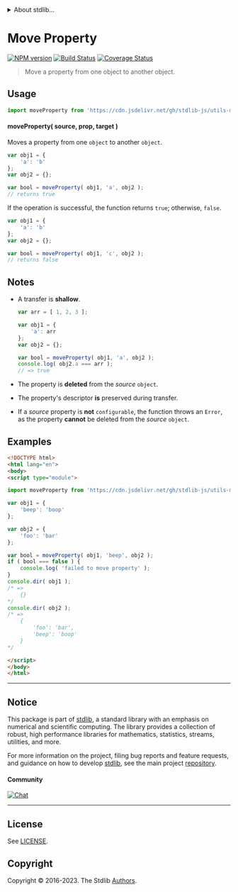 <!--

@license Apache-2.0

Copyright (c) 2018 The Stdlib Authors.

Licensed under the Apache License, Version 2.0 (the "License");
you may not use this file except in compliance with the License.
You may obtain a copy of the License at

   http://www.apache.org/licenses/LICENSE-2.0

Unless required by applicable law or agreed to in writing, software
distributed under the License is distributed on an "AS IS" BASIS,
WITHOUT WARRANTIES OR CONDITIONS OF ANY KIND, either express or implied.
See the License for the specific language governing permissions and
limitations under the License.

-->


<details>
  <summary>
    About stdlib...
  </summary>
  <p>We believe in a future in which the web is a preferred environment for numerical computation. To help realize this future, we've built stdlib. stdlib is a standard library, with an emphasis on numerical and scientific computation, written in JavaScript (and C) for execution in browsers and in Node.js.</p>
  <p>The library is fully decomposable, being architected in such a way that you can swap out and mix and match APIs and functionality to cater to your exact preferences and use cases.</p>
  <p>When you use stdlib, you can be absolutely certain that you are using the most thorough, rigorous, well-written, studied, documented, tested, measured, and high-quality code out there.</p>
  <p>To join us in bringing numerical computing to the web, get started by checking us out on <a href="https://github.com/stdlib-js/stdlib">GitHub</a>, and please consider <a href="https://opencollective.com/stdlib">financially supporting stdlib</a>. We greatly appreciate your continued support!</p>
</details>

# Move Property

[![NPM version][npm-image]][npm-url] [![Build Status][test-image]][test-url] [![Coverage Status][coverage-image]][coverage-url] <!-- [![dependencies][dependencies-image]][dependencies-url] -->

> Move a property from one object to another object.



<section class="usage">

## Usage

```javascript
import moveProperty from 'https://cdn.jsdelivr.net/gh/stdlib-js/utils-move-property@esm/index.mjs';
```

#### moveProperty( source, prop, target )

Moves a property from one `object` to another `object`.

```javascript
var obj1 = {
    'a': 'b'
};
var obj2 = {};

var bool = moveProperty( obj1, 'a', obj2 );
// returns true
```

If the operation is successful, the function returns `true`; otherwise, `false`.

```javascript
var obj1 = {
    'a': 'b'
};
var obj2 = {};

var bool = moveProperty( obj1, 'c', obj2 );
// returns false
```

</section>

<!-- /.usage -->

<section class="notes">

## Notes

-   A transfer is **shallow**.

    ```javascript
    var arr = [ 1, 2, 3 ];

    var obj1 = {
        'a': arr
    };
    var obj2 = {};

    var bool = moveProperty( obj1, 'a', obj2 );
    console.log( obj2.a === arr );
    // => true
    ```

-   The property is **deleted** from the _source_ `object`.

-   The property's descriptor **is** preserved during transfer.

-   If a _source_ property is **not** `configurable`, the function throws an `Error`, as the property **cannot** be deleted from the _source_ `object`.

</section>

<!-- /.notes -->

<section class="examples">

## Examples

<!-- eslint no-undef: "error" -->

```html
<!DOCTYPE html>
<html lang="en">
<body>
<script type="module">

import moveProperty from 'https://cdn.jsdelivr.net/gh/stdlib-js/utils-move-property@esm/index.mjs';

var obj1 = {
    'beep': 'boop'
};

var obj2 = {
    'foo': 'bar'
};

var bool = moveProperty( obj1, 'beep', obj2 );
if ( bool === false ) {
    console.log( 'failed to move property' );
}
console.dir( obj1 );
/* =>
    {}
*/
console.dir( obj2 );
/* =>
    {
        'foo': 'bar',
        'beep': 'boop'
    }
*/

</script>
</body>
</html>
```

</section>

<!-- /.examples -->

<!-- Section for related `stdlib` packages. Do not manually edit this section, as it is automatically populated. -->

<section class="related">

</section>

<!-- /.related -->

<!-- Section for all links. Make sure to keep an empty line after the `section` element and another before the `/section` close. -->


<section class="main-repo" >

* * *

## Notice

This package is part of [stdlib][stdlib], a standard library with an emphasis on numerical and scientific computing. The library provides a collection of robust, high performance libraries for mathematics, statistics, streams, utilities, and more.

For more information on the project, filing bug reports and feature requests, and guidance on how to develop [stdlib][stdlib], see the main project [repository][stdlib].

#### Community

[![Chat][chat-image]][chat-url]

---

## License

See [LICENSE][stdlib-license].


## Copyright

Copyright &copy; 2016-2023. The Stdlib [Authors][stdlib-authors].

</section>

<!-- /.stdlib -->

<!-- Section for all links. Make sure to keep an empty line after the `section` element and another before the `/section` close. -->

<section class="links">

[npm-image]: http://img.shields.io/npm/v/@stdlib/utils-move-property.svg
[npm-url]: https://npmjs.org/package/@stdlib/utils-move-property

[test-image]: https://github.com/stdlib-js/utils-move-property/actions/workflows/test.yml/badge.svg?branch=v0.1.1
[test-url]: https://github.com/stdlib-js/utils-move-property/actions/workflows/test.yml?query=branch:v0.1.1

[coverage-image]: https://img.shields.io/codecov/c/github/stdlib-js/utils-move-property/main.svg
[coverage-url]: https://codecov.io/github/stdlib-js/utils-move-property?branch=main

<!--

[dependencies-image]: https://img.shields.io/david/stdlib-js/utils-move-property.svg
[dependencies-url]: https://david-dm.org/stdlib-js/utils-move-property/main

-->

[chat-image]: https://img.shields.io/gitter/room/stdlib-js/stdlib.svg
[chat-url]: https://app.gitter.im/#/room/#stdlib-js_stdlib:gitter.im

[stdlib]: https://github.com/stdlib-js/stdlib

[stdlib-authors]: https://github.com/stdlib-js/stdlib/graphs/contributors

[umd]: https://github.com/umdjs/umd
[es-module]: https://developer.mozilla.org/en-US/docs/Web/JavaScript/Guide/Modules

[deno-url]: https://github.com/stdlib-js/utils-move-property/tree/deno
[umd-url]: https://github.com/stdlib-js/utils-move-property/tree/umd
[esm-url]: https://github.com/stdlib-js/utils-move-property/tree/esm
[branches-url]: https://github.com/stdlib-js/utils-move-property/blob/main/branches.md

[stdlib-license]: https://raw.githubusercontent.com/stdlib-js/utils-move-property/main/LICENSE

</section>

<!-- /.links -->
